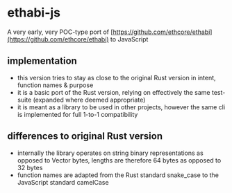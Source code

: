 # ethabi-js

A very early, very POC-type port of [https://github.com/ethcore/ethabi](https://github.com/ethcore/ethabi) to JavaScript

## implementation

- this version tries to stay as close to the original Rust version in intent, function names & purpose
- it is a basic port of the Rust version, relying on effectively the same test-suite (expanded where deemed appropriate)
- it is meant as a library to be used in other projects, however the same cli is implemented for full 1-to-1 compatibility

## differences to original Rust version

- internally the library operates on string binary representations as opposed to Vector bytes, lengths are therefore 64 bytes as opposed to 32 bytes
- function names are adapted from the Rust standard snake_case to the JavaScript standard camelCase
